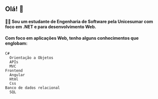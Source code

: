 ## Olá! 👋
#### :man_technologist: Sou um estudante de Engenharia de Software pela Unicesumar com foco em .NET e para desenvolvimento Web.
#### Com foco em aplicações Web, tenho alguns conhecimentos que englobam:
    C# 
      Orientação a Objetos
      APIs
      MVC
    Frontend
      Angular
      Html
      Css
    Banco de dados relacional
      SQL



<!--
**jeanmendesf/jeanmendesf** is a ✨ _special_ ✨ repository because its `README.md` (this file) appears on your GitHub profile.

Here are some ideas to get you started:

- 🔭 I’m currently working on ...
- 🌱 I’m currently learning ...
- 👯 I’m looking to collaborate on ...
- 🤔 I’m looking for help with ...
- 💬 Ask me about ...
- 📫 How to reach me: ...
- 😄 Pronouns: ...
- ⚡ Fun fact: ...
-->
